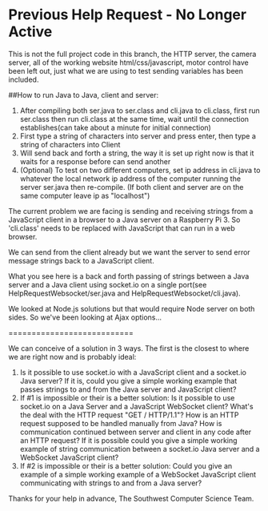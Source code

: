 # Previous Help Request - No Longer Active

This is not the full project code in this branch, the HTTP server, the camera server, all of the working website html/css/javascript, motor control have been left out, just what we are using to test sending variables has been included.

##How to run Java to Java, client and server:
1. After compiling both ser.java to ser.class and cli.java to cli.class, first run ser.class then run cli.class at the same time, wait until the connection establishes(can take about a minute for initial connection)
2. First type a string of characters into server and press enter, then type a string of characters into Client
3. Will send back and forth a string, the way it is set up right now is that it waits for a response before can send another
4. (Optional) To test on two different computers, set ip address in cli.java to whatever the local network ip address of the computer running the server ser.java then re-compile. (If both client and server are on the same computer leave ip as "localhost")

The current problem we are facing is sending and receiving strings from a JavaScript client in a browser to a Java server on a Raspberry Pi 3.
So 'cli.class' needs to be replaced with JavaScript that can run in a web browser.

We can send from the client already but we want the server to send error message strings back to a JavaScript client.

What you see here is a back and forth passing of strings between a Java server and a Java client using socket.io on a single port(see HelpRequestWebsocket/ser.java and HelpRequestWebsocket/cli.java).

We looked at Node.js solutions but that would require Node server on both sides.  So we've been looking at Ajax options...

===========================

We can conceive of a solution in 3 ways. The first is the closest to where we are right now and is probably ideal:
1. Is it possible to use socket.io with a JavaScript client and a socket.io Java server? If it is, could you give a simple working example that passes strings to and from the Java server and JavaScript client?
2. If #1 is impossible or their is a better solution: Is it possible to use socket.io on a Java Server and a JavaScript WebSocket client? What's the deal with the HTTP request "GET / HTTP/1.1"? How is an HTTP request supposed to be handled manually from Java? How is communication continued between server and client in any code after an HTTP request? If it is possible could you give a simple working example of string communication between a socket.io Java server and a WebSocket JavaScript client?
3. If #2 is impossible or their is a better solution: Could you give an example of a simple working example of a WebSocket JavaScript client communicating with strings to and from a Java server?

Thanks for your help in advance, The Southwest Computer Science Team.
